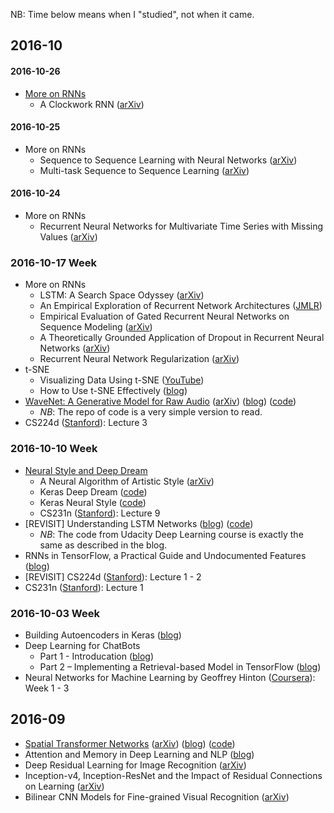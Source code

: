 NB: Time below means when I "studied", not when it came.

## 2016-10

#### 2016-10-26
* [More on RNNs](assets/More_on_RNNs.pdf)
  * A Clockwork RNN ([arXiv](https://arxiv.org/abs/1402.3511))

#### 2016-10-25
* More on RNNs
  * Sequence to Sequence Learning with Neural Networks ([arXiv](https://arxiv.org/abs/1409.3215))
  * Multi-task Sequence to Sequence Learning ([arXiv](https://arxiv.org/abs/1511.06114))

#### 2016-10-24
* More on RNNs
  * Recurrent Neural Networks for Multivariate Time Series with Missing Values ([arXiv](https://arxiv.org/abs/1606.01865))

### 2016-10-17 Week
* More on RNNs
  * LSTM: A Search Space Odyssey ([arXiv](https://arxiv.org/abs/1503.04069))
  * An Empirical Exploration of Recurrent Network Architectures ([JMLR](http://jmlr.org/proceedings/papers/v37/jozefowicz15.pdf))
  * Empirical Evaluation of Gated Recurrent Neural Networks on Sequence Modeling ([arXiv](https://arxiv.org/abs/1412.3555))
  * A Theoretically Grounded Application of Dropout in Recurrent Neural Networks ([arXiv](https://arxiv.org/abs/1512.05287))
  * Recurrent Neural Network Regularization ([arXiv](https://arxiv.org/abs/1409.2329))
* t-SNE
  * Visualizing Data Using t-SNE ([YouTube](https://www.youtube.com/watch?v=RJVL80Gg3lA))
  * How to Use t-SNE Effectively ([blog](http://distill.pub/2016/misread-tsne/?utm_campaign=Revue%20newsletter&utm_medium=Newsletter&utm_source=revue))
* [WaveNet: A Generative Model for Raw Audio](notes/wavenet.md) ([arXiv](https://arxiv.org/abs/1609.03499)) ([blog](https://deepmind.com/blog/wavenet-generative-model-raw-audio/)) ([code](https://github.com/usernaamee/keras-wavenet))
    - *NB*: The repo of code is a very simple version to read.
* CS224d ([Stanford](http://cs224d.stanford.edu/syllabus.html)): Lecture 3

### 2016-10-10 Week
* [Neural Style and Deep Dream](notes/neural-style-deep-dream.md)
  * A Neural Algorithm of Artistic Style ([arXiv](https://arxiv.org/abs/1508.06576))
  * Keras Deep Dream ([code](https://github.com/fchollet/keras/blob/master/examples/deep_dream.py))
  * Keras Neural Style ([code](https://github.com/fchollet/keras/blob/master/examples/neural_style_transfer.py))
  * CS231n ([Stanford](http://vision.stanford.edu/teaching/cs231n/syllabus.html)): Lecture 9
* [REVISIT] Understanding LSTM Networks ([blog](http://colah.github.io/posts/2015-08-Understanding-LSTMs/)) ([code](https://github.com/tensorflow/tensorflow/blob/master/tensorflow/examples/udacity/6_lstm.ipynb))
  - *NB*: The code from Udacity Deep Learning course is exactly the same as described in the blog.
* RNNs in TensorFlow, a Practical Guide and Undocumented Features ([blog](http://www.wildml.com/2016/08/rnns-in-tensorflow-a-practical-guide-and-undocumented-features/))
* [REVISIT] CS224d ([Stanford](http://cs224d.stanford.edu/syllabus.html)): Lecture 1 - 2
* CS231n ([Stanford](http://vision.stanford.edu/teaching/cs231n/syllabus.html)): Lecture 1

### 2016-10-03 Week
* Building Autoencoders in Keras ([blog](https://blog.keras.io/building-autoencoders-in-keras.html))
* Deep Learning for ChatBots
  * Part 1 - Introducation ([blog](http://www.wildml.com/2016/04/deep-learning-for-chatbots-part-1-introduction/))
  * Part 2 – Implementing a Retrieval-based Model in TensorFlow ([blog](http://www.wildml.com/2016/07/deep-learning-for-chatbots-2-retrieval-based-model-tensorflow/))
* Neural Networks for Machine Learning by Geoffrey Hinton ([Coursera](https://www.coursera.org/learn/neural-networks/)): Week 1 - 3

## 2016-09
* [Spatial Transformer Networks](notes/spatial-transformer-network.md) ([arXiv](https://arxiv.org/abs/1506.02025)) ([blog](http://torch.ch/blog/2015/09/07/spatial_transformers.html)) ([code](https://github.com/tensorflow/models/tree/master/transformer))
* Attention and Memory in Deep Learning and NLP ([blog](http://www.wildml.com/2016/01/attention-and-memory-in-deep-learning-and-nlp/))
* Deep Residual Learning for Image Recognition ([arXiv](http://arxiv.org/abs/1512.03385))
* Inception-v4, Inception-ResNet and the Impact of Residual Connections on Learning ([arXiv](https://arxiv.org/abs/1602.07261))
* Bilinear CNN Models for Fine-grained Visual Recognition ([arXiv](https://arxiv.org/abs/1504.07889))
